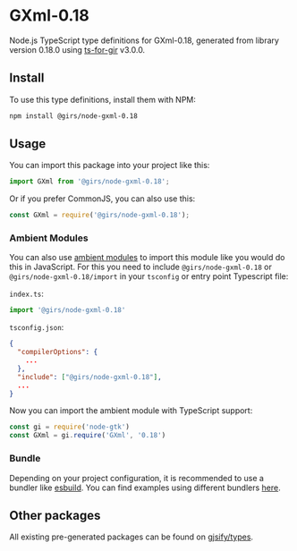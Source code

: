
# GXml-0.18

Node.js TypeScript type definitions for GXml-0.18, generated from library version 0.18.0 using [ts-for-gir](https://github.com/gjsify/ts-for-gir) v3.0.0.


## Install

To use this type definitions, install them with NPM:
```bash
npm install @girs/node-gxml-0.18
```

## Usage

You can import this package into your project like this:
```ts
import GXml from '@girs/node-gxml-0.18';
```

Or if you prefer CommonJS, you can also use this:
```ts
const GXml = require('@girs/node-gxml-0.18');
```

### Ambient Modules

You can also use [ambient modules](https://github.com/gjsify/ts-for-gir/tree/main/packages/cli#ambient-modules) to import this module like you would do this in JavaScript.
For this you need to include `@girs/node-gxml-0.18` or `@girs/node-gxml-0.18/import` in your `tsconfig` or entry point Typescript file:

`index.ts`:
```ts
import '@girs/node-gxml-0.18'
```

`tsconfig.json`:
```json
{
  "compilerOptions": {
    ...
  },
  "include": ["@girs/node-gxml-0.18"],
  ...
}
```

Now you can import the ambient module with TypeScript support: 

```ts
const gi = require('node-gtk')
const GXml = gi.require('GXml', '0.18')
```


### Bundle

Depending on your project configuration, it is recommended to use a bundler like [esbuild](https://esbuild.github.io/). You can find examples using different bundlers [here](https://github.com/gjsify/ts-for-gir/tree/main/examples).

## Other packages

All existing pre-generated packages can be found on [gjsify/types](https://github.com/gjsify/types).


